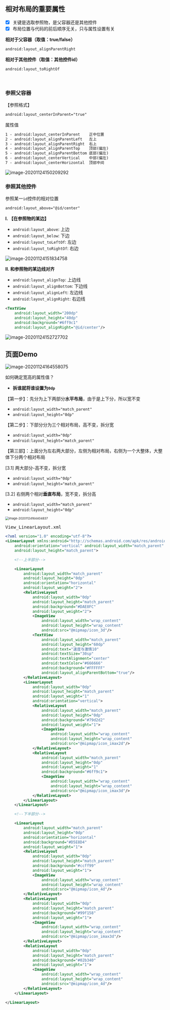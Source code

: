 ## 相对布局的重要属性

- [x] 关键是选取参照物，是父容器还是其他控件
- [x] 布局位置与代码的前后顺序无关，只与属性设置有关

**相对于父容器（取值：true/false）**

```xml
android:layout_alignParentRight
```

**相对于其他控件（取值：其他控件id）**

```xml
android:layout_toRightOf
```

<br>

### 参照父容器

【参照格式】

```xml
android:layout_centerInParent="true"
```

属性值

```xml
1 - android:layout_centerInParent    正中位置
2 - android:layout_alignParentLeft   左上
3 - android:layout_alignParentRight  右上
4 - android:layout_alignParentTop    顶部(偏左)
5 - android:layout_alignParentBottom 底部(偏左)
6 - android:layout_centerVertical    中部(偏左)
7 - android:layout_centerHorizontal  顶部中间
```

![image-20201124150209292](4.相对布局.assets/image-20201124150209292.png)

### 参照其他控件

参照某一`id`控件的相对位置

```xml
android:layout_above="@id/center"
```

**I. 【在参照物的某边】**

- `android:layout_above`: 上边
- `android:layout_below`: 下边
- `android:layout_toLeftOf`: 左边
- `android:layout_toRightOf`: 右边

![image-20201124151834758](4.相对布局.assets/image-20201124151834758.png)

**II. 和参照物的某边线对齐**

- `android:layout_alignTop`: 上边线
- `android:layout_alignBottom`: 下边线
- `android:layout_alignLeft`: 左边线
- `android:layout_alignRight`: 右边线

```xml
<TextView
    android:layout_width="200dp"
    android:layout_height="40dp"
    android:background="#6ff9c1"
    android:layout_alignRight="@id/center"/>
```

![image-20201124152727702](4.相对布局.assets/image-20201124152727702.png)

## 页面Demo

![image-20201124164558075](4.相对布局.assets/image-20201124164558075.png)

如何确定宽高的属性值？

- **拆谁就将谁设置为`0dp`**

【第一步】：先分为上下两部分**水平布局**，由于是上下分，所以宽不变

- `android:layout_width="match_parent"`
- `android:layout_height="0dp"`

【第二步】：下部分分为三个相对布局，高不变，拆分宽

- `android:layout_width="0dp"`
- `android:layout_height="match_parent"`

【第三部】：上面分为左右两大部分，左侧为相对布局，右侧为一个大整体，大整体下分两个相对布局

[3.1] 两大部分-高不变，拆分宽

- `android:layout_width="0dp"`
- `android:layout_height="match_parent"`

[3.2] 右侧两个相对**垂直布局**，宽不变，拆分高

- `android:layout_width="match_parent"`
- `android:layout_height="0dp"`

<img src="4.相对布局.assets/image-20201124164404837.png" alt="image-20201124164404837" style="zoom:67%;" />

<kbd>View_LinearLayout.xml</kbd>

```xml
<?xml version="1.0" encoding="utf-8"?>
<LinearLayout xmlns:android="http://schemas.android.com/apk/res/android"
    android:orientation="vertical" android:layout_width="match_parent"
    android:layout_height="match_parent">

    <!--上半部分-->

    <LinearLayout
        android:layout_width="match_parent"
        android:layout_height="0dp"
        android:orientation="horizontal"
        android:layout_weight="2">
        <RelativeLayout
            android:layout_width="0dp"
            android:layout_height="match_parent"
            android:background="#DAE8FC"
            android:layout_weight="2">
            <ImageView
                android:layout_width="wrap_content"
                android:layout_height="wrap_content"
                android:src="@mipmap/icon_3d"/>
            <TextView
                android:layout_width="match_parent"
                android:layout_height="60dp"
                android:text="速度与激情10"
                android:textSize="30sp"
                android:textAlignment="center"
                android:textColor="#666666"
                android:background="#FFFFFF"
                android:layout_alignParentBottom="true"/>
        </RelativeLayout>
        <LinearLayout
            android:layout_width="0dp"
            android:layout_height="match_parent"
            android:layout_weight="1"
            android:orientation="vertical">
            <RelativeLayout
                android:layout_width="match_parent"
                android:layout_height="0dp"
                android:background="#79d2d2"
                android:layout_weight="1">
                <ImageView
                    android:layout_width="wrap_content"
                    android:layout_height="wrap_content"
                    android:src="@mipmap/icon_imax2d"/>
            </RelativeLayout>
            <RelativeLayout
                android:layout_width="match_parent"
                android:layout_height="0dp"
                android:layout_weight="1"
                android:background="#6ff9c1">
                <ImageView
                    android:layout_width="wrap_content"
                    android:layout_height="wrap_content"
                    android:src="@mipmap/icon_imax3d"/>
            </RelativeLayout>
        </LinearLayout>
    </LinearLayout>

    <!--下半部分-->

    <LinearLayout
        android:layout_width="match_parent"
        android:layout_height="0dp"
        android:orientation="horizontal"
        android:background="#D5E8D4"
        android:layout_weight="1">
        <RelativeLayout
            android:layout_width="0dp"
            android:layout_height="match_parent"
            android:background="#ccff99"
            android:layout_weight="1">
            <ImageView
                android:layout_width="wrap_content"
                android:layout_height="wrap_content"
                android:src="@mipmap/icon_4d"/>
        </RelativeLayout>
        <RelativeLayout
            android:layout_width="0dp"
            android:layout_height="match_parent"
            android:background="#99f158"
            android:layout_weight="1">
            <ImageView
                android:layout_width="wrap_content"
                android:layout_height="wrap_content"
                android:src="@mipmap/icon_imax3d"/>
        </RelativeLayout>
        <RelativeLayout
            android:layout_width="0dp"
            android:layout_height="match_parent"
            android:background="#02b340"
            android:layout_weight="1">
            <ImageView
                android:layout_width="wrap_content"
                android:layout_height="wrap_content"
                android:src="@mipmap/icon_4d"/>
        </RelativeLayout>
    </LinearLayout>

</LinearLayout>
```

